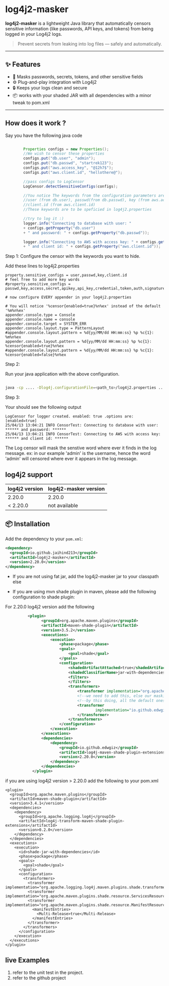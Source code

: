 # log4j2-masker

**log4j2-masker** is a lightweight Java library that automatically censors sensitive information (like passwords, API keys, and tokens) from being logged in your Log4j2 logs.

> Prevent secrets from leaking into log files — safely and automatically.

---

## ✨ Features

- 🚫 Masks passwords, secrets, tokens, and other sensitive fields
- ⚙️ Plug-and-play integration with Log4j2
- 🔒 Keeps your logs clean and secure
- 📦 works with your shaded JAR with all dependencies with a minor tweak to pom.xml

---

## How does it work ?

Say you have the following java code

```java

        Properties configs = new Properties();
        //We wish to censor these properties
        configs.put("db.user", "admin");
        configs.put("db.passwd", "startrek123");
        configs.put("aws.access_key", "@12h7$");
        configs.put("aws.client.id", "hellothere@");

        //pass configs to LogCensor
        LogCensor.detectSensitiveConfigs(configs);

        //You notice The keywords from the configuration parameters are:
        //user (from db.user), passwd(from db.passwd), key (from aws.access_key)
        //client.id (from aws.client.id)
        //These keywords are to be speficied in log4j2.properties        

        //try to log it :)
        logger.info("Connecting to database with user: "
        + configs.getProperty("db.user")
        + " and password: " + configs.getProperty("db.passwd"));

        logger.info("Connecting to AWS with access key: " + configs.getProperty("aws.access_key")
        + " and client id: " + configs.getProperty("aws.client.id"));

```

Step 1: Configure the censor with the keywords you want to hide. 

Add these lines to log4j2.properties

```properties
property.sensitive_configs = user,passwd,key,client.id
# feel free to add more key words
#property.sensitive_configs = passwd,key,access,secret,apikey,api_key,credential,token,auth,signature,passphrase,client_id,client.id,client_secret,client.secret,authorization,bearer,user_name,username,user,pass,password

# now configure EVERY appender in your log4j2.properties

# You will notice '%censor{enabled=true}%n%ex' instead of the default '%m%n%ex'
appender.console.type = Console
appender.console.name = console
appender.console.target = SYSTEM_ERR
appender.console.layout.type = PatternLayout
#appender.console.layout.pattern = %d{yy/MM/dd HH:mm:ss} %p %c{1}: %m%n%ex
appender.console.layout.pattern = %d{yy/MM/dd HH:mm:ss} %p %c{1}: %censor{enabled=true}%n%ex
#appender.console.layout.pattern = %d{yy/MM/dd HH:mm:ss} %p %c{1}: %censor{enabled=false}%n%ex
```

Step 2:

Run your java application with the above configuration.

```bash

java -cp .... -Dlog4j.configurationFile=<path_to>/log4j2.properties ....
```

Step 3:

Your should see the following output

```text
LogCensor for logger created. enabled: true .options are: [enabled=true]
25/04/13 13:04:21 INFO CensorTest: Connecting to database with user: ****** and password: ******
25/04/13 13:04:21 INFO CensorTest: Connecting to AWS with access key: ****** and client id: ******
```

The Log censor will mask the senstive word where ever it finds in the log message.
ex: in our example 'admin' is the username, hence the word 'admin' will censored where ever it appears in the log message.


## log4j2 support

| log4j2 version | log4j2-masker version |
|----------------|-----------------------|
| 2.20.0         | 2.20.0                |
| < 2.20.0       | not available         |

## 📦 Installation

Add the dependency to your `pom.xml`:

```xml
<dependency>
  <groupId>io.github.jaihind213</groupId>
  <artifactId>log4j2-masker</artifactId>
  <version>2.20.0</version>
</dependency>
```
- If you are not using fat jar, add the log4j2-masker jar to your classpath else

- If you are using mvn shade plugin in maven, please add the following configuration to shade plugin:

For  2.20.0 log4j2 version  add the following

```xml
          <plugin>
                <groupId>org.apache.maven.plugins</groupId>
                <artifactId>maven-shade-plugin</artifactId>
                <version>3.5.2</version>
                <executions>
                    <execution>
                        <phase>package</phase>
                        <goals>
                            <goal>shade</goal>
                        </goals>
                        <configuration>
                            <shadedArtifactAttached>true</shadedArtifactAttached>
                            <shadedClassifierName>jar-with-dependencies</shadedClassifierName>
                            <filters>
                            </filters>
                            <transformers>
                                <transformer implementation="org.apache.maven.plugins.shade.resource.ServicesResourceTransformer"/>
                                <!--we need to add this, else our masking log4j plugin removes all the default plugins in Log4j2Plugins.dat. -->
                                <!--by this doing, all the default ones are kept and our masking plugin is added to list in Log4j2Plugins.dat -->
                                <transformer
                                        implementation="io.github.edwgiz.log4j.maven.plugins.shade.transformer.Log4j2PluginCacheFileTransformer">
                                </transformer>
                            </transformers>
                        </configuration>
                    </execution>
                </executions>
                <dependencies>
                    <dependency>
                        <groupId>io.github.edwgiz</groupId>
                        <artifactId>log4j-maven-shade-plugin-extensions</artifactId>
                        <version>2.20.0</version>
                    </dependency>
                </dependencies>
            </plugin>
```

if you are using log4j2 version > 2.20.0 add the following to your pom.xml 
```
<plugin>
  <groupId>org.apache.maven.plugins</groupId>
  <artifactId>maven-shade-plugin</artifactId>
  <version>3.4.1</version>
  <dependencies>
    <dependency>
      <groupId>org.apache.logging.log4j</groupId>
      <artifactId>log4j-transform-maven-shade-plugin-extensions</artifactId>
      <version>0.2.0</version>
    </dependency>
  </dependencies>
  <executions>
    <execution>
      <id>shade-jar-with-dependencies</id>
      <phase>package</phase>
      <goals>
        <goal>shade</goal>
      </goals>
      <configuration>
        <transformers>
          <transformer implementation="org.apache.logging.log4j.maven.plugins.shade.transformer.Log4j2PluginCacheFileTransformer"/>
          <transformer implementation="org.apache.maven.plugins.shade.resource.ServicesResourceTransformer"/>
          <transformer implementation="org.apache.maven.plugins.shade.resource.ManifestResourceTransformer">
            <manifestEntries>
              <Multi-Release>true</Multi-Release>
            </manifestEntries>
          </transformer>
        </transformers>
      </configuration>
    </execution>
  </executions>
</plugin>
```

## live Examples 

1. refer to the unit test in the project.
2. refer to the github project <todo> 